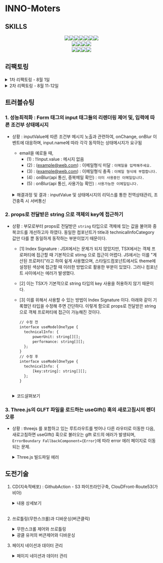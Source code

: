 # INNO-Moters
## SKILLS
<div align="center">
<img src="https://img.shields.io/badge/HTML5-E34F26?style=flat-square&logo=HTML5&logoColor=white"/><img src="https://img.shields.io/badge/CSS3-blue?style=flat-square&logo=CSS3&logoColor=white"/><img src="https://img.shields.io/badge/JavaScript-yellow?style=flat-square&logo=JavaScript&logoColor=white"/><img src="https://img.shields.io/badge/React-61DAFB?style=flat-square&logo=React&logoColor=white"/><img src="https://img.shields.io/badge/Redux-764ABC?style=flat-square&logo=Redux&logoColor=white"/><img src="https://img.shields.io/badge/React Router-CA4245?style=flat-square&logo=React Router&logoColor=white"/><img src="https://img.shields.io/badge/Axios-5A29E4?style=flat-square&logo=Axios&logoColor=white"/></br><img src="https://img.shields.io/badge/styledcomponents-DB7093?style=flat-square&logo=styledcomponents&logoColor=white"/><img src="https://img.shields.io/badge/Chartdotjs-FF6384?style=flat-square&logo=Chartdotjs&logoColor=white"/><img src="https://img.shields.io/badge/Threedotjs-000000?style=flat-square&logo=threedotjs&logoColor=white"/><img src="https://img.shields.io/badge/Socketdotio-010101?style=flat-square&logo=Socketdotio&logoColor=white"/></br><img src="https://img.shields.io/badge/GitHub-000000?style=flat-square&logo=GitHub&logoColor=white"/><img src="https://img.shields.io/badge/GitHubActions-2088FF?style=flat-square&logo=GitHubActions&logoColor=white"/><img src="https://img.shields.io/badge/AmazonAWS-232F3E?style=flat-square&logo=AmazonAWS&logoColor=white"/><img src="https://img.shields.io/badge/AmazonS3-569A31?style=flat-square&logo=AmazonS3&logoColor=white"/>
</div>

## 리팩토링


<details>
<summary>1차 리팩토링 - 8월 1일</summary>

1. 코드유지보수 및 모듈의 재사용성 개선 : `"리엑트 모듈 인덱스"` 또는 `"바렐(rel) 모듈 인덱스"` 패턴

   <details>
   <summary>코드 살펴보기 </summary>

   ```tsx
   import Button from "./components/community";
   import Modal from "./components/css";
   import Header from "./components/atom";
   ```

   각 컴포넌트를 사용하려면 이렇게 여러줄의 임포트 구문이 필요합니다.

   ```tsx
   export * from "./community";
   export * from "./css";
   export * from "./atom";
   ```

   "components"디렉토리에 "index.ts" 파일을 추가하여 모든 컴포넌트를 내보내면

   ```tsx
   import { community, css, atom } from "../../components";
   ```

   이와 같이 간결하게 컴포넌트들을 임포트 할 수 있습니다.
   </details>

   `"리엑트 모듈 인덱스"` 또는 `"바렐(rel) 모듈 인덱스"` 패턴을 통해 코드 구조정리

   - 모듈관리용이성 : 여러 컴포넌트/파일을 단일 파일로 묶어서 관리
   - 상대경로간소화 : 컴포넌트에서 해당 디렉토리 내의 파일을 가져올 때 단순하게 표현하게 함
   - 이를 통해 상대경로 관리를 쉽게 처리하도록 하여 개발환경 개선을 시도

</details>

<details>
  <summary>2차 리팩토링 - 8월 11-12일</summary>

1. 성능최적화와 코드 스플리팅(React.lazy)

   <details>
   <summary>코드살펴보기</summary>

   ```tsx
   // lazyLoding.ts
   import { lazy } from "react";

   export const LazyInoCar = lazy(() => import("../main/InoCar").then(({ InoCar }) => ({ default: InoCar })));
   export const LazyCommunity = lazy(() => import("../main/Community").then(({ Community }) => ({default: Community})));
   export const LazyThreejs = lazy(() => import("../Threejs").then(({ Threejs }) => ({default: Threejs})));

   // App.tsx - Router
   const App: React.FC = () => {
     return (
       <Routes>
           <Route
             path='inocar'
             element={
               <Suspense fallback={<div>Loading...</div>}>
                 <Page.LazyInoCar />
               </Suspense>
             }
           />
       <Routes>
       )
   }
   ```

   </details>

- 초기 로딩 시점에 당장 필요하지 않지만 무거운 컴포넌트로 인해 로딩이 지연되는 문제를 인식
- 이를 개선하기 위해 해당 컴포넌트들의 로드를 미루어 성능을 최적화하려고 프로젝트 구조를 편성
- React.lazy를 사용하여 대상 컴포넌트들 동적제어, Suspense를 사용하여 로딩화면 제어
- lazy 대상 컴포넌트 : InoCar, Community, Threejs <br/><br/>

2. 타입선언 관련 코드컨벤션(Interface, declare)

- hooks.d.ts : 커스컴훅과 관련된 타입선언이 기록되고 이름은 훅이름으로 설정, 사용하는 컴포넌트에서는 알리아스(as)를 통하여 Type임을 명시해준다.
- 타입선언과 Interface, declare

  - `Interface` : 객체나 클래스 단위의 형태에 대한 명시적인 정의 타입 생성, extends를 통해서 앞선 Interface를 상속받아 프로토타입 체인을 형성한다.
  - `declare` : 외부 라이브러리나 모듈의 타입을 확장하거나 정의할 때 사용되며, 외부 라이브러리의 타입 정보가 없을 경우 declare를 사용함으로, 선언된 타입이 컴파일러가 타입을 검사할 때 통과되게 처리한다.

    ```bash
    📂 types
    ┣ 🥑 index.ts
    ┃
    ┣ 📂 data # 애플리케이션 내 Data와 관련된 정적타입들에 대한 선언
    ┃    ┣ 🥑 index.ts
    ┃    ┗ 🗿 data.d.ts
    ┃
    ┣ 📂 global # 프로젝트 전체에 적용되는 style과 파일 타입에 대한 선언
    ┃    ┣ 🥑 index.ts
    ┃    ┣ 🗿 declare.d.ts
    ┃    ┗ 🗿 styled.d.ts
    ┃
    ┣ 📂 hooks # 커스텀훅과 관련된 정적타입들에 대한 선언
    ┃    ┣ 🥑 index.ts
    ┃    ┗ 🗿 hooks.d.ts
    ┃
    ┣ 📂 network # AXIOS 통신과 관련된 정적타입들에 대한 선언
    ┃    ┣ 🥑 index.ts
    ┃    ┣ 🗿 async.d.ts
    ┃    ┗ 🗿 responseType.d.ts
    ┃
    ┗ 📂 props # props 전달과 관련된 정적타입들에 대한 선언
        ┣ 🥑 index.ts
        ┗ 🗿 props.d.ts
    ```

  3. 코드유지보수 및 가독성을 위한 Shared > Routes 폴더

  - 초기 APP.tsx 파일 안에 모든 Route를 넣는 방식을 채택했었으나, Route가 많아질수록 코드유지보수 및 가독성이 떨어지는 문제점을 발견함
  - 이를 해결하고자, shared 폴더를 만들어 공통된 Header에 따른 Route들을 분리함
  - App.tsx에서는 shard 폴더 안의 분리된 Routes를 import해서 사용함
          ```tsx
            const App: React.FC = () => {
            return (
              <BrowserRouter>
                <GlobalStyled />
                <Shared.MainRoutes />
                <Shared.AuthRoutes />
                <Shared.ProtectiveRouters />
                <Shared.ChatRoutes />
              </BrowserRouter>
            );
          };
          ```
    </details>

## 트러블슈팅

### 1. 성능최적화 :  Form 태그의 input 태그들의 리렌더링 제어 및, 입력에 따른 조건부 상태메시지

- 상황 : inputValue에 따른 조건부 메시지 노출과 관련하여, onChange, onBlur 이벤트에 대응하며, input.name에 따라 각각 동작하는 상태메시지가 요구됨

  - email을 예로들 때,
    - (1) : !!input.value : 메시지 없음
    - (2) : (example@web.com) : 이메일형식 미달 : `이메일을 입력해주세요.`
    - (3) : (example@web.com) : 이메일형식 충족 : `이메일 형식에 부합합니다.`
    - (4) : onBlur(api 통신, 중복메일 확인) : `이미 사용중인 이메일입니다.`
    - (5) : onBlur(api 통신, 사용가능 확인) : `사용가능한 이메일입니다.`<br/><br/>

  <details>
  <summary>해결과정 및 결과 : inputValue 및 상태메시지의 리덕스를 통한 전역상태관리, 조건충족 시 서버통신 </summary>

      컴포넌드에서 발생되는 리렌더링을 추적하기 위해서 Chrome 브라우저에서 제공하는 React DevTool을 활용하여 해당 과정을 추적하였다.

  1.  리펙토링 전, 최초의 코드

      <details>
      <summary>내용 상세보기</summary>

      ```tsx
      // 하나의 useState와 input Atom으로 signInfo 객체의 각각의 프로퍼티를 props로 전달
      const [signInfo, setSignInfo] = useState<Type.UserInfoCheckPW>({
        email: "",
        password: "",
        pwChecked: "",
        nickname: "",
        phoneNumber: "",
        gender: "",
        birthdate: "",
        isAdmin: false,
        admincode: "E002",
      });
      ```

      - 문제점 : 하나의 value만 변경되도 signIfo의 모든 값들이 리렌더링 발생 <br/> <br/>

      ```tsx
      // input Value에 대한 유효성 검사와 하나의 useState 상태메시지
      const [validiteMsg, setValiditeMse] = useState<Type.ValiditeMsg>({
        validteEmail: ["", false],
        validtepassword: ["", false],
        passwordChMsg: ["", false],
      });

      const onChangeInput = (e: ChangeEvent<HTMLInputElement>): void => {
        const { name, value } = e.target;
        setSignInfo({ ...signInfo, [name]: value });

        if (name === "email") {
          const emailRegex = /^[^\s@]+@[^\s@]+\.[^\s@]+$/;

          emailRegex.test(value)
            ? setValiditeMse({
                ...validiteMsg,
                validteEmail: ["사용 가능한 이메일입니다.", true],
              })
            : setValiditeMse({
                ...validiteMsg,
                validteEmail: ["이메일을 입력해주세요(exam@.exam.com)", false],
              });
        }
      };
      ```

      - 상태메시지의 화면표시 : 커스텀훅에서 변경되는 validiteMsg를 컴포넌트에서 전달받아, 화면에 노출
      - 문제점 : validiteMsg 속 하나의 value만 변경되도 전체 validiteMsg의 리렌더링 발생

      </details><br/>

  2.  리펙토링 1차, useState를 커스컴훅에서 관리하여 모듈화 진행

      <details>
      <summary>내용 상세보기</summary>

      ```tsx
      export const useSignupInput = ({ name }: any): any => {
        const [input, setInput] = useState<string>("");

        const onChangeInput = (e: ChangeEvent<HTMLInputElement>) => {
          setInput(e.target.value);
        };
        return {input,onChangeInput }
      ```

      - Signup 컴포넌트 속 하나의 state로 관리되던 여러 input들의 연결고리를 끊고, 각각의 onChange에 대해서만 리렌더링 되도록 useState를 커스텀훅에서 관리하여 모듈화 함
        - 결과 : input들을 각각 리렌더링 동작시킴
        - 문제 : 분리된 input 컴포넌트의 값을 부모 컴포넌트로 끌어올려준 뒤, 통합해야하는 문제 발생
      </details><br/>

  3.  리펙토링 2차, 하위컴포넌트의 상태를 끌어올려 Form.onSubmit으로 POST 요청보내기

      <details>
      <summary>내용 상세보기</summary>

      - 리액트는 단방향을 지향하기에, 부모에서 상태를 내려주었으나, 그 결과 모든 Form태그 아래 하나의 input에서 값이 반경되더라고 모든 input이 리렌더링 되는 문제가 있었기에, 모듈화 하였지만 이를 부모컴포넌트로 끌어올려 하나의 상태로 서버와 통신하는 부분의 문제 발생
      - 접근 : 각각의 상태를 전역상태관리(Redux)로 값을 보내고, 취합된 값을 Form.onSubmit으로 통신하고자 함.

        ```tsx
        // 커스텀 훅
        export const useSignupInput = ({ name }: any): any => {
          const onBlurSignupDispatch = () => {
            dispatch(RTK.setSignupDate({ [`${name}`]: input }));
          };
        };

        // ReduxSlice
        const SignupSlice = createSlice({
          name: "SignupSlice",
          initialState: {} as any | {},
          reducers: {
            setSignupDate: (
              state,
              action: PayloadAction<Partial<SignupSliceType>>
            ) => {
              return { ...state, ...action.payload };
            },
            deleteSignupDate: () => {
              return {};
            },
          },
        });
        ```

        - 리덕스 모듈(setSignupDate) : 각각의 컴포넌트에서 나온 값을 모으는 역할을 함. 
          - name을 프로퍼티의 Keys로 설정하고 input을 Value로 설정 
          - initialState : {email: 'example@web.com'}
      </details> <br/>

  4.  리펙토링 3차, 하위컴포넌트의 상태에 따라 조건부 상태 메시지 기록하기 

          이 부분이 특히 어려웠다. 단순히 onChange 이벤트에만 대응하는 것이 아니라, onBlur 이벤트 발생시 email과 nickName의 경우 서버에 일치하는 값이 있는지 확인한 후에 해당 상태를 화면에 반영해주어야 했기 때문이다.

      <details>
      <summary>내용 상세보기</summary>  

      - 첫번째 시도, useState를 통한 각각의 메시지 관리 : 함수의 한계로, useState의 값이 입력대비 한 단계 늦는 사례 발생
      - 두번째 시도, 변수를 통한 각각의 메시지 관리 : 변수로 인해서 값의 변경을 컴포넌트가 인식하지 못하여 리렌더링이 발생되지 않음
      - 세번째 시도, 전역상태를 통한 상태관리 채택
      
        ```tsx
        // onChangeInput에서 제어할 onValiditeMsg 모듈 생성 
        const onValiditeMsg = (input: string): void => {
            if (name === "email") {
              input === ""
                ? dispatch(RTK.setValiditeMsg({ type: name, msg: ["", false] }))
                : !emailRegex.test(input)
                ? dispatch(
                    RTK.setValiditeMsg({
                      type: name,
                      msg: ["이메일을 입력해주세요(exam@.exam.com)", false],
                    })
                  )
                : dispatch(
                    RTK.setValiditeMsg({
                      type: name,
                      msg: ["이메일 형식에 부합합니다.", false],
                    })
                  );
            } 
          };

        // (1) Input의 onChange 실행에 따라, ValiditeMsg 리덕스 모듈 동작
        const onChangeInput = (e: ChangeEvent<HTMLInputElement>) => {
          setServerCheck(true);
          onValiditeMsg(e.target.value);
          setInput(e.target.value);
        };

        // (2) onBlurSignupDispatch 실행에 따라, 조건부 GET요청 실행 
        const [serverCheck, setServerCheck] = useState<boolean>(true);
        const { isSuccess: isSuccessEmailCheck,
                data: dataEmailCheck,
                isError: isErrorEmailCheck,
                error: errorEmailCheck,
          } = RTK.useGetEmailCheckQuery(input, { skip: serverCheck }); 
        const onBlurSignupDispatch = () => {
          name !== "pwChecked" && dispatch(RTK.setSignupDate({ [`${name}`]: input }));
          name === "email" && emailRegex.test(input) && setServerCheck(false);
        };
        
        useEffect(() => {
          isSuccessEmailCheck &&
            dispatch( RTK.setValiditeMsg({
                type: "email",
                msg: [dataEmailCheck, dataEmailCheck.includes("사용") ? true : false],
              })
            );
          isErrorEmailCheck && console.log(errorEmailCheck);
        }, [ isSuccessEmailCheck, dataEmailCheck, isErrorEmailCheck, errorEmailCheck, dispatch]);
        ```  

        - input 입력에 따라 2 가지 상황에서의 상태 메세지 제어가 요구되었다. 첫째는 onChangeInput, 둘째는 onBlurSignupDispatch 시 이다. 
          - onChangeInput : 입력값이 이메일 형식인지
          - onBlurSignupDispatch : 입력값이 서버에 등록된 값인지에 대한 판단
          - 두 상황에 따라 하나의 상태메시지의 관리가 요구됨 
          - 나아가 onBlurSignupDispatch에 따라 `useGetEmailCheckQuery`가 조건부 요청이 되어야 했음
            - 두 이벤트에 따라 `dispatch(RTK.setValiditeMsg({ type: name, msg: ["", false] }))`를 동작
              - msg의 내용은 조건에 따른 내용이 기록되게 하였으며,
              - type을 name으로 설정하여 해당 내용을 꺼내어 화면에 기록하도록 설정하였다. 
      </details><br/>

  5.  리펙토링 최종, 부모컴포넌트로 전달된 조건부 상태메시지(객체) 묶음으로 인한 input 태그의 연결, 동시리렌더링 제어

      - input과 관련된 state는 분리했지만, validiteMsg에 대한 상태를 리덕스를 사용하지만, 결국 하나의 state를 사용한다는 점에서 메시지 부분에서 하나의 validiteMsg이 변견되면, 전체가 리랜더링되는 문제 발생

        <details>
        <summary>수정 전 코드</summary>        

          ```tsx
          // 기존 validiteMsgSlice 
            const validiteMsgSlice = createSlice({
              name: "validiteMsgSlice",
              initialState: {
                emailMsg: ["", false],
                nickNameMsg: ["", false],
                passwordMsg: ["", false],
                pwCheckedMsg: ["", false],
              } as any,
              // .... 
            });

            export const validiteMsgReducer = validiteMsgSlice.reducer;
            export const selectValiditeMsg = (state: any) => state.validiteMsgReducer;
            export const { setValiditeMsg, deleteValiditeMsg } = validiteMsgSlice.actions;


          // 컴포넌트에서의 사용 
          import React from "react";
          import * as SC from "../css";
          import * as Type from "../../types";
          import { useSignupInput } from "../../hooks";
          import * as RTK from "../../redux";

          export const SignUpInput: React.FC<Type.SignUpInputProps> = ( ) => {
            const getValidateMsg = RTK.useAppSelector(RTK.selectValiditeMsg);

            return (
              <>
                {/* ...  */}
                {name === "email" && getValidateMsg.emailMsg && (
                  <SC.ValidateInputMsg
                    $signColor={getValidateMsg.emailMsg[1]}
                    children={getValidateMsg.emailMsg[0]}
                  />
                )}
              </>
            );
          };
          ```
        </details>


        <details>
        <summary>수정 후 코드 : input 별 [ 컴포넌트/커스텀훅 모델화 ], 이를 통해 연결고리 분리 input별 리렌저링 제어</summary>

        - 관련 input에 대한 컴포넌트 분리 + 해당 컴포넌트에 맞춘 커스텀훅 모델화 
          - SignUpInputE + useSignupEmail : onChange + onBlur(비동기통신 서버 중복확인) + 유효성검사
          - SignUpInputN + useSignupNickName : onChange + onBlur(비동기통신 서버 중복확인) + 유효성검사
          - SignUpInputP + useSignupPassword : onChange + 유효성검사
          - SignUpInputPWC + useSignupPWC : onChange + 유효성검사
          - SignUpInput + useSignup : 유효성 검사가 필요없는 컴포넌트 

        ```tsx
        // state.validiteMsgReducer에서 나가는 값에 대해서 분리 
        export const selectValiditeEMsg = (state: any) => state.validiteMsgReducer.emailMsg;
        export const selectValiditeNMsg = (state: any) => state.validiteMsgReducer.nickNameMsg;
        export const selectValiditePMsg = (state: any) => state.validiteMsgReducer.passwordMsg;
        export const selectValiditePWCMsg = (state: any) => state.validiteMsgReducer.pwCheckedMsg;

        // SignUpInputE : Eamil 관련된 input 컴포넌트 분리 
        import React from "react";
        import * as SC from "../css";
        import * as Type from "../../types";
        import { useSignupEmail } from "../../hooks";


        export const SignUpInputE: React.FC<Type.SignUpInputProps> = ({ 
          placeholder, name, type, length, inputRef, submitted }) => {
          const { input, getValidateMsg, onChangeInput, onBlurSignupDispatch } = useSignupEmail({
            name,
            submitted,
          });

          return (
            <>
              <SC.AuthInput
                ref={inputRef}
                type={type}
                value={input}
                onBlur={onBlurSignupDispatch}
                onChange={onChangeInput}
                maxLength={length}
                placeholder={placeholder}
              />
              <SC.ValidateInputMsg
                $signColor={getValidateMsg[1]}
                children={getValidateMsg[0]}
              />
            </>
          );
        };

        // SignUpInputE 에 맞춘 useSignupEmail을 별도로 구성 
        import { ChangeEvent, useEffect, useState } from "react";
        import * as RTK from "../../../redux";

        export const useSignupEmail = ({ name, submitted }: any): any => {

          const dispatch = RTK.useAppDispatch();
          const [input, setInput] = useState<string>("");
          const emailRegex = /^[^\s@]+@[^\s@]+\.[^\s@]+$/;
          const [serverCheck, setServerCheck] = useState<boolean>(true);
          const getValidateMsg = RTK.useAppSelector(RTK.selectValiditeEMsg);

          const onValiditeMsg = (input: string): void => {
            input === ""
              ? dispatch(RTK.setValiditeMsg({ type: name, msg: ["", false] }))
              : !emailRegex.test(input)
                ? dispatch(
                  RTK.setValiditeMsg({
                    type: name,
                    msg: ["이메일을 입력해주세요(exam@.exam.com)", false],
                  })
                )
                : dispatch(
                  RTK.setValiditeMsg({
                    type: name,
                    msg: ["이메일 형식에 부합합니다.", false],
                  })
                );
          }

          const onChangeInput = (e: ChangeEvent<HTMLInputElement>) => {
            setServerCheck(true);
            onValiditeMsg(e.target.value);
            setInput(e.target.value);
          };

          const onBlurSignupDispatch = () => {
            dispatch(RTK.setSignupDate({ [`${name}`]: input }));
            emailRegex.test(input) && setServerCheck(false);
          };

          const { isSuccess, data, isError, error } = RTK.useGetEmailCheckQuery(input, {
            skip: serverCheck,
          });

          useEffect(() => {
            setInput("");
          }, [submitted]);

          useEffect(() => {
            isSuccess &&
              dispatch(
                RTK.setValiditeMsg({
                  type: "email",
                  msg: [data, data.includes("사용") ? true : false],
                })
              );
            isError && console.log(error);
          }, [
            isSuccess,
            data,
            isError,
            error,
            dispatch,
          ]);

          return { input, getValidateMsg, onChangeInput, onBlurSignupDispatch }

        }
        ```        

        </details>

</details>

### 2. props로 전달받은 string 으로 객체의 key에 접근하기 

  - 상황 : 부모로부터 props로 전달받은 `string` 타입으로 객체에 있는 값을 불어와 중복코드를 개선하고자 하였다. 동일한 컴포넌트가 title과 technicalInfoCategory 값만 다를 뿐 동일하게 동작하는 부분이었기 때문이다. 
    - [1] Index Signature : JSX에서는 문제가 되지 않았지만, TSX에서는 객체 프로퍼티에 접근할 때 기본적으로 stirng 으로 접근이 어렵다. JS에서는 이를 "계산된  프로퍼티"라고 하여 슆게 사용했으며, 스타일드컴포넌트에서도 theme에 설정된 색상에 접근할 때 이러한 방법으로 활용한 부분이 있었다. 그러나 컴포넌트 사이에서는 에러가 발생했다. 
    - [2] 이는 TSX가 기본적으로 string 타입의 key 사용을 허용하지 않기 때문이다. 
    - [3] 이를 위해서 사용할 수 있는 방법이 Index Signature 이다. 아래와 같이 기록했던 타입을 수정해 주면 간단하다. 이렇게 함으로 props로 전달받은 string으로 객체 프로퍼티에 접근이 가능해진 것이다. 

      ```tsx
      // 수정 전
      interface useModelOneType {
        technicalInfo: {
            powerUnit: string[][]; 
            performance: string[][]; 
        };
      }
      // 수정 후 
      interface useModelOneType {
        technicalInfo: {
            [key:string]: string[][]; 
        };
      }
      ```

    <br/>
    <details>
    <summary>코드살펴보기</summary>

    ```tsx
    // 사용하려는 객체
    const technicalInfo = {
      powerUnit : 
        [
          ["Number of cylinders", "6"],
          ["Bore", "91.0mm"],
          ["Stroke", "76.4 mm"],
          ["Displacement", "2,981 cc"],
          ["Max. Power (PS)", "392 PS"],
          ["Max. Power (kW) - only relevant for Korea", "288 kW"],
          ["RPM point maximum power", "6,500 r/min"],
          ["Maximum engine speed", "7,500 r/min"],
          ["Max. torque", "45.9 kg·m"],
          ["RPM range maximum torque", "1,950 - 5,000 r/min"],
       ],

      performance : 
        [
          ["Top speed","293 km/h"],
          ["Acceleration 0 - 100 km/h","4.2 s"],
          ["Acceleration 0 - 100 km/h with Sport Chrono Package","4.0 s"],
          ["Acceleration 0 - 160 km/h","9.3 s"],
          ["Acceleration 0 - 160 km/h with Sport Chrono Package","9.0 s"],
          ["Acceleration 0 - 200 km/h","14.5 s"],
          ["Acceleration 0 - 200 km/h with Sport Chrono Package","14.2 s"],
          ["In-gear acceleration (80-120km/h) (50-75 mph)","2.6 s"],
       ]
    }

    // 자녀컴포넌트에서 사용하기
    const TechnicalListInner:FC<TechnicalListInnerProps> = ({title, technicalInfoCategory, onToggle, infoBoolean, setInfoBoolean}) => {
      const { technicalInfo } = useModelOne();
      return (
        <FlexBox $fd='column' style={{ borderBottom: "1px solid lightgray" }}>
          <FlexBox $jc='space-between' style={{ width: "100%", height: "60px" }} onClick={onToggle(setInfoBoolean)}>
            <CustomH1>{title}</CustomH1>
            <div >토글버튼</div>
          </FlexBox>
          {infoBoolean && technicalInfo[technicalInfoCategory].map((list:string[]) => (
            <GridBox key={list[0]} $gtc='200px 1fr' style={{ width: "100%", borderBottom: "1px solid lightgray", minHeight: "3rem" }}>
              <FlexBox $jc='flex-start' children={<CustomH2 children={list[0]} />} />
              <CustomH3 style={{ lineHeight: "50px" }} children={list[1]} />
            </GridBox>
          ))}
        </FlexBox>
      )
    }
    ```
    </details>


### 3. Three.js의 GLFT 파일을 로드하는 useGlft() 훅의 새로고침시의 렌더오류 

  - 상황 : threejs 를 포함하고 있는 루트라우트를 벗어나 다른 라우터로 이동한 다음, 새로고침하면 useGlft() 훅으로 불러오는 glft 로드의 에러가 발생되며, `ErrorBoundary FallbackComponent={Error}`에 따라 error 에러 페이지로 이동되는 문제. 

    <details>
    <summary> Three.js 빌드파일 에러 </summary>

      ```bash
      main.01a24249.js:2 Error: Minified React error #426; visit https://reactjs.org/docs/error-decoder.html?invariant=426 for the full message or use the non-minified dev environment for full errors and additional helpful warnings.
      ```

      - 컴포넌트가 마운트되기 전에 비동기 작업이 완료되어 해당 컴포넌트가 언마운트(unmounted)된 후에도 상태(state)를 업데이트하려고 할 때 발생
      
    </details>

## 도전기술

  1. CD(지속적배포) : GithubAction - S3 파이프라인구축, ClouDFront-Route53(가비아) 

      <details>
      <summary>내용 상세보기</summary>

      1. AWS - S3에 빌드파일 올리기 
      2. AWS - IAM 사용자 생성(S3 CIL)
      - 위의 1~2번 과정 [19Edwin92-Githup](https://github.com/19Edwin92/FrentEnd-study/blob/main/CICD/03S3-IAM%20설정.md) 참고하기 
      <hr/>

      3. Github-WorkFlows yml파일 기록하기 

          <details>
          <summary>파일경로, main.yml 파일 생성하기</summary>

          ```bash
          # 루트폴더
          📂 .github
              ┗ 📂 workflows
                    ┗ 🗿 main.yml
          ```

          
          - main.yml 파일 기록하기 
            - name : github에 등록되는 이름
            - on : yml 파일 실행 명렁어, 실행설정 dev(branches) 변경 시
            - jobs : 해당 yml 파일의 할일 목록을 나열 
              - steps : 하단의 내용이 `name`순으로 실행된다. 
                - `Checkout repository` : 해당 저장소에 있는 코드를 깃허브 리눅스 컴퓨터로 가져오는 동작을 실행한다. 
                - `AWS IAM 사용자 설정` : 깃허브에서 제공하는 리눅스 컴퓨터에 앞에서 설정한 AWS IAM을 등록한다. 
                - `Setting .env` : 보안적인 측면을 고려하여, 프로젝트 파일에서 .env 를 두는 것이 아니라, Github-Actions 환경변수에 등록하여 보다 안전하게 환경변수가 활용되도록 하였다. 
                - `Build` : 가져온 파일의 빌드 파일을 생성한다. 
                - `Deploy to S3 bucket` : 빌드된 파일을 S3로 업로드 함으로 지속적 배포를 실행한다.<br/><br/> 

            ```yml
            name: CI/CD inocam_client to AWS S3

            on:
              push:
                branches:
                  - dev

            jobs:
              deploy:
                runs-on: ubuntu-latest
                steps:
                  - name: Checkout repository
                    uses: actions/checkout@v3

                  - name: AWS IAM 사용자 설정
                    uses: aws-actions/configure-aws-credentials@v2
                    with:
                      aws-access-key-id: ${{ secrets.AWS_ACCESS_KEY_ID }}
                      aws-secret-access-key: ${{ secrets.AWS_SECRET_ACCESS_KEY }}
                      aws-region: ${{ secrets.AWS_REGION }}  

                  - name: Setting .env
                    run: |
                      echo "REACT_APP_KAKAO_REST_API=${{ secrets.REACT_APP_KAKAO_REST_API }}" >> .env
                      echo "REACT_APP_KAKAO_REDIRECT_URL=${{ secrets.REACT_APP_KAKAO_REDIRECT_URL }}" >> .env
                      echo "REACT_APP_GOOGLE_REST_API=${{ secrets.REACT_APP_GOOGLE_REST_API }}" >> .env
                      echo "REACT_APP_GOOGLE_REDIRECT_URL=${{ secrets.REACT_APP_GOOGLE_REDIRECT_URL }}" >> .env
                      echo "REACT_APP_NAVER_REST_API=${{ secrets.REACT_APP_NAVER_REST_API }}" >> .env
                      echo "REACT_APP_NAVER_REDIRECT_URL=${{ secrets.REACT_APP_NAVER_REDIRECT_URL }}" >> .env
                      echo "REACT_APP_SERVER_API=${{ secrets.REACT_APP_SERVER_API }}" >> .env  
                      echo "REACT_APP_SOCKET_API=${{ secrets.REACT_APP_SOCKET_API }}" >> .env  
                      echo "GENERATE_SOURCEMAP=${{ secrets.GENERATE_SOURCEMAP }}" >> .env
                      cat .env
                      
                  - name: Build
                    run: |
                      npm install -g yarn
                      yarn install --immutable
                      yarn build    
                    
                  - name: Deploy to S3 bucket
                    run: |
                      aws s3 sync build/ s3://inocamfinal    
            ```
          </details></br>

      4. AWS - Route53(가비아 DNS) -> 네임서버 등록하기 

          <details>
          <summary>Route53(가비아 DNS)</summary>

          - 첫째, AWS Route53으로 이동 
            - (1) `가비아` : 도메인 구매, innomotors.co.kr
            - (2) `호스팅 영역 생성` 클릭하기 
              - 도메인 이름 : `가비아`에서 구매한 도메인 등록
              - 유형 : `퍼블릭 호스팅 영역` 선택
              - `호스팅 영역생성` 버튼 클릭 
            - (3) `가비아 네임서버` 등록하기 
              - 네임서버(DNS) : IP주소와 도메인을 연결하는 과정을 수행 
              - Route53의 레코드에서 생성된 네임서버는 총 4개인데, 이를 전부 가비아 네임서버에 등록해주면 된다. 
                - 이때, Route53 `값/트래픽 라우팅 대상`의 4개의 네임서버 마지막에 `"."` 구두점은 제외하고 기록한다. 
                  - ns-0000.awsdns-00.org
                  - ns-0000.awsdns-00.com
                  - ns-0000.awsdns-00.net
                  - ns-0000.awsdns-00.co.uk

          </details><br/>
      5. AWS - ACM을 통해서, SSL 인증서 발급받기 

          <details>
          <summary>SSL 인증서 발급받기, AWS Certificate Manager(ACM)</summary>

          - 첫째, `인증서 요청` 
            - `퍼블릭 인증서 요청` >> 다음
              - 도메인 이름(가비아에서 구매한 도메인)에 대해서 두 종류로 입력 
                - innomotors.co.kr
                - *.innomotors.co.kr
                - `요청` 버튼 클릭
            - 일정 시간이 지나면 SSL이 발급된다. 대략 1~2시간 정도 소요된다.    

          </details><br/>  

      6. CloudFront 배포 생성하기 

              Amazon CloudFront는 S3에 등록한 정적 및 동적 웹 콘텐츠를 사용자에게 배포하는 속도를 높여주는 웹 서비스의 일환이다. CloudFront는 엣지 로케이션이라고 하는 전 세계 데이터 센터 네트워크를 통해 콘텐츠를 제공하여, 사용자에게 가장 가까운 엣지 로케이션으로 라우팅되게 하여, 네트워크를 좀 더 빠르고 효율적으로 사용하도록 한다. 

              이때 위에서 인증받은 SSL 인증서가 있으면, HTTPS로 배포가 가능하다. 

          <details>
          <summary>CloudFront 배포하기</summary>

          - 첫째, `배포생성` 버큰 클릭하기 
            - `원본 도메인` : 포커스를 두면, S3에서 배포한 사이트 주소를 확인할 수 있다. 그중에 해당 사이트를 클릭한다. 
            - 클릭 한 후, 최근에는 버킷 엔드포인트 대신 S3 웹 사이트 엔드포인트를 사용하는 것이 좋다는 메시지를 볼 수 있는데, 해당 버튼을 클릭한다. `웹 사이트 엔드포인트 사용`
            - `Origin Shield 활성화`를 예로 클릭하고, `Origin Shield 리전`을 아시아 태평양(서울)로 설정하였다. 
            - 하단의 뷰어 프로토콜 정책을 `Redirect HTTP to HTTPS`로 변경함으로 https 사용을 설정했으며
            - `웹 애플리케이션 방화벽`은 보안 보호 비활성화를
            - `대체 도메인 이름(CNAME) - 선택 사항`에 위에서 발급받은 도메인 두 개를 넣어준다. 
              - innomotors.co.kr
              - www.innomotors.co.kr
            - `사용자 정의 SSL 인증서 - 선택 사항`에서는 발급받은 인증서를 넣어주였다. 
            - `기본값 루트 객체 - 선택 사항`가 중요한데, `index.html`을 입력해 준다. 
            - 이후, `배포 생성` 버튼을 클릭하면 된다. 
            
          </details><br/>
          
      7. Route 53 호스팅 영역 레코드 추가하기 

              CNAME(Canonical Name Record)
              - 기능: 하나의 도메인 이름을 다른 도메인 이름으로 매핑한다.
              - 용도: 주로 서브도메인을 메인 도메인 또는 다른 서비스로 리다이렉트 하는 데 사용된다.
              - 제한사항: 루트 레벨이서는 사용할 수 없다.
              - www.innomotors.co.kr -> innomotors.co.kr
              - blog.innomotors.co.kr -> innomotors.co.kr
              - DNS조회: 추가적인 DNS조회가 필요해 약간의 지연을 발생 시킬수 있습니다.

              ALIAS
              - 기능: 하나의 도메인 이름을 다른 도메인 이름 또는 AWS 리소스로 매팡한다.
              - 용도: AWS 리소스 (ELB, CloudFront, S3 등)을 도메인에 매핑하는데 사용한다.
              - 제한사항: ALIAS 레코드는 AWS Router53에서만 사용이 가능하고 루트 도메인에서도 사용할 수 있다.
              - DNS조회: 내부적으로 최적화가 되어있어 DNS조회 없이 빠른 응답이 가능합니다.

          <details>
          <summary>레코드 등록하기</summary>

              레코드 : 인터넷 리소스를 식별하는 역할

          - 첫째, `호스팅 영역 생성` -> `레코드 생성` 버튼을 생성한다. 
          - www.inno.... 
            - 레코드이름 : www. 붙여주고
            - 레코드유형 : CNAME - 다른 도메인 이름과 일부 AWS 리소스로 트래픽 라우팅
            - 값 : 위에서 배포한 CloudFront 도메인을 기록한다. 
            - `레코드 생성` 버튼 클릭
          - 둘째, inno....
            - 레코드 이름 : 빈칸
            - 레코드 유형 : A-IPv4 주소 및 일부 AWS 리소스로 트래픽 라우팅
            - 별칭 토글버튼 클릭 -> `CloudFront 배포에 대한 별칭` -> 해당 CloudFront 도메인을 설정
            - `레코드 생성` 버튼 클릭
            
          </details><br/>          

      </details><br/>

2. 쓰로틀링(무한스크롤)과 디바운싱(버큰클릭)

    <details>
    <summary>무한스크롤 제어와 쓰로틀링</summary>

    - 첫째, 무한스크롤을 쓰는 이유 : 한 번에 모든 데이터를 로드하지 않고 필요할 때만 작은 양의 데이터를 로드하므로 초기 로딩 속도가 빠릅니다.
    - 둘째, 쓰로틀링과 spinner(IntersectionObserver) : 무한 스크롤 사용시 발생할 수 있는 과부화를 해결하고자 쓰로틀링을 사용하였다.
    IntersectionObserver를 통해 불러온 요소들 중 마지막 요소를 관찰대상으로 등록하여, 마지막 요소가 감지 되었을 때 추가 api 요청을 보내는 방식으로 구현하였다. 이때, 무시되는 Delay 시간은 1초로 설정해놓았다. 

      ```tsx
      export const DetailReviewList: React.FC<Type.WrappingDetailProps> = () => {
        // 로직부분 생략 
        return (
          <div
            style={{
              padding: "30px 20px 26px",
              backgroundColor: "#fff",
            }}>
            {getMergeData.map((reviews: Type.TotalWrappingShopReview) =>
              (
                <ReviewInner
                  reviews={reviews}
                  key={reviews.reviewId}
                />
              )
            )}
            {data && !data.last && <div ref={fetchNextRef}/>} 
          </div>
        );
      }
      ```
    
    - 셋째, 이를 위해 무한스크롤을 구현한 코드는 아래와 같다. 
      - (1) IntersectionObserver를 통해 받아온 요소들 중 마지막 요소를 ref로 등록해 관찰대상으로 설정한다.
      - (2) 관찰대상이 감지되었을 때, 함수 onNextPageCallback가 실행된다.  
      - (3) onNextPageCallback를 통해 다음 페이지의 데이터를 불러오며, 이때 쓰로틀링을 통해 api 과부화를 막는다.  
      - (4) 페이지별로 불러오는 데이터들은 이전페이지에 대한 정보를 가지고 있지 않기에, 이를 전역상태로 관리하여, 화면에 누적되는 효과를 주었다. 
      - (5) 불러온 요소들 중 마지막 요소가 전체 데이터의 마지막 요소일시 spinner를 화면에서 none 처라 하여, 전체 데이터를 불러온 뒤로는 무한 스크롤이 일어나지 않도록 한다. 
            
      <br/>

      <details>
      <summary>전체코드 살펴보기</summary>

        ```tsx
        import { useCallback, useEffect, useRef, MutableRefObject, Dispatch, SetStateAction } from "react";

        export const useInfinityThrottle = (setPage: Dispatch<SetStateAction<number>>,isFetching:boolean): MutableRefObject<HTMLDivElement | null> => {
          const fetchNextRef = useRef<HTMLDivElement | null>(null);
          const RefetchThrottle = (callback: () => void, delay: number) => {
            let timeId: NodeJS.Timeout | null = null;
            return () => {
              if (timeId) return;
              callback();
              timeId = setTimeout(() => {
                timeId = null;
              }, delay);
            };
          };
          // eslint-disable-next-line react-hooks/exhaustive-deps
          const onNextPageCallback = useCallback(
            RefetchThrottle(() => {
              console.log("쓰로틀 시작");
              setPage((pre:number) => pre + 1);
            }, 1000),
            []
          );

          useEffect(() => {
            const observer = new IntersectionObserver(
              ([entry]) => {
                if (entry.isIntersecting && !isFetching) {
                  // 마지막 요소가 감지되었을 때, 추가요청을 보내면, 값이 오겠죠.
                  console.log("Fetching more data...");
                  onNextPageCallback();
                }
              },
              { threshold: 0.1 } // 0~1, 0.1 뷰포트 요소(100px)의 10%(10px) 감지되었을 때, 동작한다.
            );

            if (fetchNextRef && fetchNextRef.current) {
              observer.observe(fetchNextRef.current); // 관찰대상 등록
            }
          }, [isFetching, onNextPageCallback]);

          return fetchNextRef
        }
        ```
      </details><br/>

    - 넷째, `문제발생` : POST, DELET, UPDATE, 캐시무효화가 동작되지 않는 문제
      - (1) 비동기 통신의 문제였을까? 
      - (2) 무엇이 문제였을까? 
        - page를 관리하는 상태제어의 문제 
        - 해결과정
          - [1] 신규 리뷰 작성시 page상태(`url:"/api/shops/${shopId}/reviews?page=${page}&size=10"`)가 초기화가 되지않았고 리뷰가 refetch되지 않는 상태가 발생했다. 
          - [2] 새로운 댓글이 작성되면서 초기화가 되어야하는 page상태코드가 형제 컴포넌트에 존재하고 있어서 적용되지 않고 있어, 부모 컴포넌트로 끌어올려서 props로 내려줌으로써 해결하였다.
          - [3] 이를 구현하는 단계에, 만약 페이지가 1이면, 기존의 있던 전역상태의 데이터를 초기해 주어야, map() 동작시 동일 Key에 대한 에러를 방지할 수 있기에, 전역상태관리소를 비워주고, 새로 리패치된 내용들 다시 설정해주었다. 
          
            ```tsx
            useEffect(() => {
              data && console.log(`data-리패치 :${page}`, data);
              if (isSuccess) {
                // page 1
                if (page === 1) {
                  dispatch(RTK.deleteData()); // 기존에 있었던 상태 관리를 초기화 
                  dispatch(RTK.setMergeDate(data.content)); // 새롭게 변경될 데이터를 받음 
                } else {
                  // page 2 일 때 
                  dispatch(RTK.setMergeDate(data.content));
                }
                
              }
              // eslint-disable-next-line react-hooks/exhaustive-deps
            }, [data]);
            ```
    </details>

    <details>
    <summary>광클 유저의 버큰제어와 디바운싱</summary>
    <br/>
    <img src="./src/assets/readme/Debounce.gif" width="100%">

    - (1) 디바운싱이란?
      - 실행 빈도를 제한하는 기술로, 사용자가 입력할 때마다 어떤 행위(api요청을 보내는 것)를 반복적으로 행하는 것은 비효율적이므로, 이런 경우 디바운싱을 사용하여 일정 시간 동안 추가 이벤트가 없을 때만 실제로 작업을 실행 하게 하여 반복 행위에 대한 반응을 줄일 수 있게 된다.
    - (2) 기능구현
      - 첫째, `프로젝트에서의 사례, (1) 좋아요 광클` : 사용자가 좋아요 버튼을 여러번 눌렀을때, 좋아요 값이 사용자가 누른 만큼 반복변경되므로 디바운싱을 적용시켜 설정시간보다 빠르게(0.5s) 연속된 동작이 끝난 후 한번만 적용되는 것으로 렌더링을 최소화 하였다.
      - 둘째, 
        - [1] 먼저 `e.stopPropagation()`을 선언을 통해, 부모 요소의 onClick 이벤트가 자녀 요소에 연쇄작용을 일으키는 이벤트 버블링을 막았다.
        - [2] `clearTimeout`과 `setTimeout` : onClick이벤트가 일어났을 때 원래 실행되고 있던 timer가 있다면 이를 clearTimeout을 통해 삭제해주고, setTimeout을 통해 새로운 timer를 등록한다. 이를 통해 광클 사용자의 마지막 클릭을 인식, 마지막 클릭에 대해서만 원하는 동작(Ex.onPatchLiked({postId}))을 발생시킨다.
        - [3] `useState`를 통한 `timerId 관리` : 이때 관건은 `timer` 관리하는 것이다. 고유한 타이머를 유지하지 못하면, 여러 개의 timer가 생성되고, 여러번의 동작을 수행하게 된다. 즉 디바운싱이 처리되지 않는다는 것이다. 이 과정을 위해서, 우리는 timer를 useState로 관리하여, 하나의 timer만 존재하도록 상황을 설정하여, 코드를 제어하였다. 

    <br/>
    
    ```tsx
    const LikeBox:FC<any> = ({postId, isLike, likeCount}) => {
      const [timerId, setTimerId] = useState<any>(null);
      const [onPatchLiked] = usePatchCommunityLikedMutation()
      
      const handleDebounce = () => { 
        if (timerId) clearTimeout(timerId)
        const newTimerId = setTimeout(() => {
          console.log("디바운스 동작하지롱");
          onPatchLiked({postId})
        }, 500);
        setTimerId(newTimerId);
      };

      const onDebounceLike = (e:MouseEvent<HTMLDivElement>) => {
        e.stopPropagation()
        handleDebounce()
      }
      
      return (
      <div onClick={onDebounceLike}>
        <SC.FigureObjectFitImg width={"18px"} height={"16px"} src={isLike ? heart : heartg} alt="heart" />
        <p>{likeCount}</p>
      </div>)
    }
    ```
  </detils>

3. 페이지 네이션과 데이터 관리

    <details>
    <summary>페이지 네이션과 데이터 관리</summary>

    - 페이지네이션을 하는 이유 : 무한스크롤과 관리 많은 양의 데이터를 호율적으로 관리하여, 서버부하를 절감하고자 함에 있다.
    - 기능구현 
      - [1] 비동기 데이터를 받을 때 : 해당 페이지에 대한 판별 값을 요청, first(페이지판별): boolean, last(페이지판별): boolean, totalPages(총페이지수): number
      - [2] 페이지 한칸뒤로가기(<), 페이지 한칸 앞으로가기(>) : 한칸뒤로가기는 `first`가 true가 아니면 보이도록, 한칸앞으로가기 `last`가 true가 아니면 보이도록 설정했다. 
      - [3] 묶음페이지 이동 앞으로(4칸), 뒤로(4칸) : useState(pageNum)을 두어, `totalPages`와 비교하여 해당 값이 화면에 노출되도록 설정하였다. 
      - [4] 페이지 숫자 노출 : `pageNum + 4 >= data.totalPages`을 비교하여 동적으로, 화면에 지정된 숫자가 노출되도록 구성하였다. <br/><br/>

    ```tsx
    // 비동기 데이터 first(페이지판별): boolean, last(페이지판별): boolean, totalPages(총페이지수): number
    export const GetCommunity: FC = () => {
    const [pageNum, setPageNum] = useState<number>(1)
    return (
      <SC.FlexBox $gap={30} style={{ margin: "0 auto" }}>
          <SC.RankNum style={{ display: data.first ? "none" : "block" }} $bColor="lightgray3" onClick={onNavigate({ url: `/community/${getId && getId - 1}` })} children={<p children={`<`} />} />
          <SC.FlexBox $gap={10}>
            <SC.RankNum style={{ display: pageNum === 1 ? "none" : "block" }} $bColor="lightgray2" onClick={onNavigate({ url: `/community/${pageNum - 4}` })} children={<p children="..." />} />
            {data && pageNum + 4 >= data.totalPages
              ? Array
                .from({ length: data.totalPages - pageNum + 1 }, (_, idx) => idx)
                .map(list => <SC.RankNum
                  key={list}
                  $bColor={getId === pageNum + list ? `blue` : 'lightgray2'}
                  onClick={onNavigate({ url: `/community/${pageNum + list}` })}
                  children={<p children={`${pageNum + list}`} />} />)
              : Array
                .from({ length: 5 }, (_, idx) => idx)
                .map(list => <SC.RankNum
                  key={list}
                  $bColor={getId === pageNum + list ? `blue` : 'lightgray2'}
                  onClick={onNavigate({ url: `/community/${pageNum + list}` })}
                  children={<p children={list === 4 ? "..." : `${pageNum + list}`} />} />)}
          </SC.FlexBox>
          <SC.RankNum style={{ display: data.last ? "none" : "block" }} $bColor="lightgray3" onClick={onNavigate({ url: `/community/${getId && getId + 1}` })} children={<p children={`>`} />} />
        </SC.FlexBox>
      )
    }
    ```
    </details>

